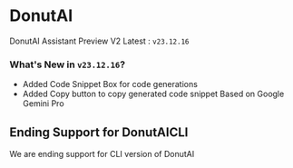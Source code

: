 # DonutAI
DonutAI Assistant Preview V2
Latest : `v23.12.16`
### What's New in `v23.12.16`?
* Added Code Snippet Box for code generations
* Added Copy button to copy generated code snippet
Based on Google Gemini Pro
## Ending Support for DonutAICLI
We are ending support for CLI version of DonutAI
